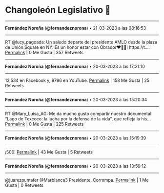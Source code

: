 # Changoleón Legislativo 🙈
*****
**Fernández Noroña** (**@fernandeznorona**) • 21-03-2023 a las 08:16:53
*****
RT @lucy_pagoada: Un saludo departe del presidente AMLO desde la plaza de Unión Square en NY. Es un honor estar con Obrador♥️👊🏽! https://t.…
[Permalink](https://twitter.com/fernandeznorona/status/1638213098925432834) | 0 Me Gusta | 357 Retweets
*****
**Fernández Noroña** (**@fernandeznorona**) • 20-03-2023 a las 17:21:10
*****
13,534 en Facebook y, 9796 en YouTube.
[Permalink](https://twitter.com/fernandeznorona/status/1637987681698304002) | 158 Me Gusta | 25 Retweets
*****
**Fernández Noroña** (**@fernandeznorona**) • 20-03-2023 a las 15:20:34
*****
RT @Mary_Luisa_AG: Me da mucho gusto compartir nuestro documental “Lago de Texcoco: la lucha por la defensa de la vida”, que refleja la his…
[Permalink](https://twitter.com/fernandeznorona/status/1637957332456943618) | 0 Me Gusta | 225 Retweets
*****
**Fernández Noroña** (**@fernandeznorona**) • 20-03-2023 a las 15:19:39
*****
¡500!
[Permalink](https://twitter.com/fernandeznorona/status/1637957103233925121) | 43 Me Gusta | 5 Retweets
*****
**Fernández Noroña** (**@fernandeznorona**) • 20-03-2023 a las 13:59:12
*****
@juarezpumafer @Marblanca3 Presidente. Corrompa.
[Permalink](https://twitter.com/fernandeznorona/status/1637936856905162752) | 1 Me Gusta | 0 Retweets